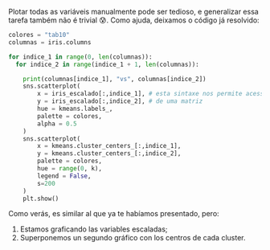 Plotar todas as variáveis manualmente pode ser tedioso, e generalizar essa tarefa também não é trivial 😰. Como ajuda, deixamos o código já resolvido:

```python
colores = "tab10" 
columnas = iris.columns

for indice_1 in range(0, len(columnas)):
  for indice_2 in range(indice_1 + 1, len(columnas)): 

    print(columnas[indice_1], "vs", columnas[indice_2])
    sns.scatterplot(
        x = iris_escalado[:,indice_1], # esta sintaxe nos permite acessar a enésima coluna
        y = iris_escalado[:,indice_2], # de uma matriz
        hue = kmeans.labels_, 
        palette = colores, 
        alpha = 0.5
    )
    sns.scatterplot(
        x = kmeans.cluster_centers_[:,indice_1], 
        y = kmeans.cluster_centers_[:,indice_2],  
        palette = colores, 
        hue = range(0, k), 
        legend = False, 
        s=200
    )
    plt.show()
```

Como verás, es similar al que ya te habíamos presentado, pero: 

1. Estamos graficando las variables escaladas;
2. Superponemos un segundo gráfico con los centros de cada cluster.
 